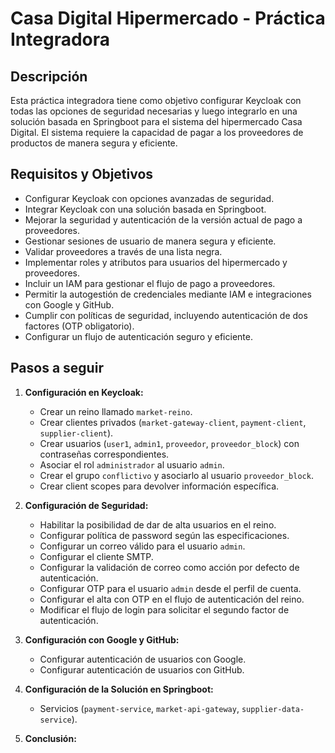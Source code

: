 ﻿# Casa Digital Hipermercado - Práctica Integradora

## Descripción

Esta práctica integradora tiene como objetivo configurar Keycloak con todas las opciones de seguridad necesarias y luego integrarlo en una solución basada en Springboot para el sistema del hipermercado Casa Digital. El sistema requiere la capacidad de pagar a los proveedores de productos de manera segura y eficiente.

## Requisitos y Objetivos

- Configurar Keycloak con opciones avanzadas de seguridad.
- Integrar Keycloak con una solución basada en Springboot.
- Mejorar la seguridad y autenticación de la versión actual de pago a proveedores.
- Gestionar sesiones de usuario de manera segura y eficiente.
- Validar proveedores a través de una lista negra.
- Implementar roles y atributos para usuarios del hipermercado y proveedores.
- Incluir un IAM para gestionar el flujo de pago a proveedores.
- Permitir la autogestión de credenciales mediante IAM e integraciones con Google y GitHub.
- Cumplir con políticas de seguridad, incluyendo autenticación de dos factores (OTP obligatorio).
- Configurar un flujo de autenticación seguro y eficiente.

## Pasos a seguir

1. **Configuración en Keycloak:**
   - Crear un reino llamado `market-reino`.
   - Crear clientes privados (`market-gateway-client`, `payment-client`, `supplier-client`).
   - Crear usuarios (`user1`, `admin1`, `proveedor`, `proveedor_block`) con contraseñas correspondientes.
   - Asociar el rol `administrador` al usuario `admin`.
   - Crear el grupo `conflictivo` y asociarlo al usuario `proveedor_block`.
   - Crear client scopes para devolver información específica.

2. **Configuración de Seguridad:**
   - Habilitar la posibilidad de dar de alta usuarios en el reino.
   - Configurar política de password según las especificaciones.
   - Configurar un correo válido para el usuario `admin`.
   - Configurar el cliente SMTP.
   - Configurar la validación de correo como acción por defecto de autenticación.
   - Configurar OTP para el usuario `admin` desde el perfil de cuenta.
   - Configurar el alta con OTP en el flujo de autenticación del reino.
   - Modificar el flujo de login para solicitar el segundo factor de autenticación.

3. **Configuración con Google y GitHub:**
   - Configurar autenticación de usuarios con Google.
   - Configurar autenticación de usuarios con GitHub.

4. **Configuración de la Solución en Springboot:**
   - Servicios (`payment-service`, `market-api-gateway`, `supplier-data-service`).

6. **Conclusión:**

